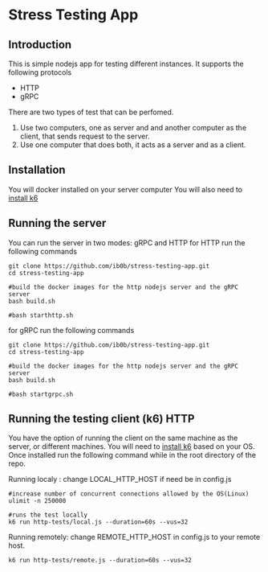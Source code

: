 # Stress Testing App

## Introduction

This is simple nodejs app for testing different instances.
It supports the following protocols

- HTTP
- gRPC

There are two types of test that can be perfomed.

1. Use two computers, one as server and and another computer as the client, that sends request to the server.
2. Use one computer that does both, it acts as a server and as a client.

## Installation

You will docker installed on your server computer
You will also need to [install k6](https://k6.io/docs/getting-started/installation/)

## Running the server

You can run the server in two modes: gRPC and HTTP
for HTTP run the following commands

```
git clone https://github.com/ib0b/stress-testing-app.git
cd stress-testing-app

#build the docker images for the http nodejs server and the gRPC server
bash build.sh

#bash starthttp.sh
```

for gRPC run the following commands

```
git clone https://github.com/ib0b/stress-testing-app.git
cd stress-testing-app

#build the docker images for the http nodejs server and the gRPC server
bash build.sh

#bash startgrpc.sh
```

## Running the testing client (k6) HTTP

You have the option of running the client on the same machine as the server, or different machines.
You will need to [install k6](https://k6.io/docs/getting-started/installation/) based on your OS.
Once installed run the following command while in the root directory of the repo.

Running localy : change LOCAL_HTTP_HOST if need be in config.js

```
#increase number of concurrent connections allowed by the OS(Linux)
ulimit -n 250000

#runs the test locally
k6 run http-tests/local.js --duration=60s --vus=32
```

Running remotely: change REMOTE_HTTP_HOST in config.js to your remote host.

```
k6 run http-tests/remote.js --duration=60s --vus=32
```

